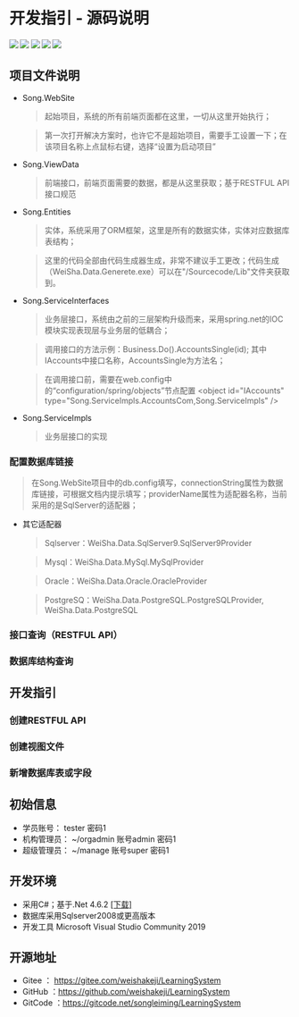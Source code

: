 # 开发指引 - 源码说明
##### [![](https://img.shields.io/badge/-%E5%AE%98%E6%96%B9%E7%BD%91%E7%AB%99-blue)](http://www.weishakeji.net) [![](https://img.shields.io/badge/help-%E5%9C%A8%E7%BA%BF%E5%B8%AE%E5%8A%A9-orange)](http://www.weisha100.net/) [![](https://img.shields.io/badge/upgrade-%E5%8D%87%E7%BA%A7%E6%97%A5%E5%BF%97-green)](http://www.weishakeji.net/download.html)  [![](https://img.shields.io/badge/QQ%E7%BE%A4-10237400-brightgreen)](https://qm.qq.com/cgi-bin/qm/qr?k=lL7qjJPXlfMnxo4cOd2xr-OMe-_4u8hW&jump_from=webapi&authKey=4vWIzSa9ceJ0Cn6/cDKp08SuOxv4xfGDfMn1ZI//1XG+p5nzeqW9v/PUVdI9gEh+)  [![](https://img.shields.io/badge/%E7%94%B5%E8%AF%9D-400%206015%20615-lightgrey)]()

## 项目文件说明
* Song.WebSite
   > 起始项目，系统的所有前端页面都在这里，一切从这里开始执行；

   > 第一次打开解决方案时，也许它不是超始项目，需要手工设置一下；在该项目名称上点鼠标右键，选择“设置为启动项目”

* Song.ViewData
   > 前端接口，前端页面需要的数据，都是从这里获取；基于RESTFUL API接口规范

* Song.Entities
   > 实体，系统采用了ORM框架，这里是所有的数据实体，实体对应数据库表结构；

   > 这里的代码全部由代码生成器生成，非常不建议手工更改；代码生成（WeiSha.Data.Generete.exe）可以在"/Sourcecode/Lib"文件夹获取到。

* Song.ServiceInterfaces
   > 业务层接口，系统由之前的三层架构升级而来，采用spring.net的IOC模块实现表现层与业务层的低耦合；

   > 调用接口的方法示例：Business.Do<IAccounts>().AccountsSingle(id); 其中IAccounts中接口名称，AccountsSingle为方法名；

   > 在调用接口前，需要在web.config中的“configuration/spring/objects”节点配置 
&lt;object id="IAccounts" type="Song.ServiceImpls.AccountsCom,Song.ServiceImpls" /&gt; 

* Song.ServiceImpls
   > 业务层接口的实现

### 配置数据库链接
   > 在Song.WebSite项目中的db.config填写，connectionString属性为数据库链接，可根据文档内提示填写；providerName属性为适配器名称，当前采用的是SqlServer的适配器；
* 其它适配器
   > Sqlserver：WeiSha.Data.SqlServer9.SqlServer9Provider

   > Mysql：WeiSha.Data.MySql.MySqlProvider

   > Oracle：WeiSha.Data.Oracle.OracleProvider

   > PostgreSQ：WeiSha.Data.PostgreSQL.PostgreSQLProvider, WeiSha.Data.PostgreSQL

### 接口查询（RESTFUL API）


### 数据库结构查询


## 开发指引
### 创建RESTFUL API

### 创建视图文件

### 新增数据库表或字段


## 初始信息
 * 学员账号： tester 密码1
 * 机构管理员： ~/orgadmin 账号admin 密码1
 * 超级管理员： ~/manage  账号super 密码1


## 开发环境
* 采用C#；基于.Net 4.6.2 <a href="https://download.visualstudio.microsoft.com/download/pr/8e396c75-4d0d-41d3-aea8-848babc2736a/80b431456d8866ebe053eb8b81a168b3/ndp462-kb3151800-x86-x64-allos-enu.exe" target="_blank" size=12>[下载]</a>
* 数据库采用Sqlserver2008或更高版本
* 开发工具 Microsoft Visual Studio Community 2019

## 开源地址
* Gitee ： <a href="https://gitee.com/weishakeji/LearningSystem" target="_blank">https://gitee.com/weishakeji/LearningSystem</a> 
* GitHub ：<a href="https://github.com/weishakeji/LearningSystem" target="_blank">https://github.com/weishakeji/LearningSystem</a> 
* GitCode ：<a href="https://gitcode.net/songleiming/LearningSystem" target="_blank">https://gitcode.net/songleiming/LearningSystem</a> 

